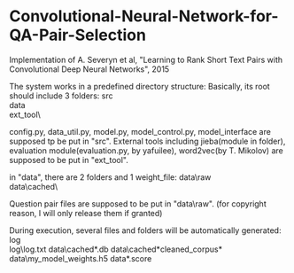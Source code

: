 # Convolutional-Neural-Network-for-QA-Pair-Selection
Implementation of A. Severyn et al, "Learning to Rank Short Text Pairs with Convolutional Deep Neural Networks", 2015 

The system works in a predefined directory structure:
Basically, its root should include 3 folders: 
src\
data\
ext_tool\

config.py, data_util.py, model.py, model_control.py, model_interface are supposed tp be put in "src\".
External tools including jieba(module in folder), evaluation module(evaluation.py, by yafuilee), word2vec(by T. Mikolov) are supposed to be put in "ext_tool\".

in "data\", there are 2 folders and 1 weight_file:
data\raw\
data\cached\

Question pair files are supposed to be put in "data\raw\". (for copyright reason, I will only release them if granted)

During execution, several files and folders will be automatically generated:
log\
log\log.txt
data\cached\*.db
data\cached\*cleaned_corpus*
data\my_model_weights.h5
data\*.score
